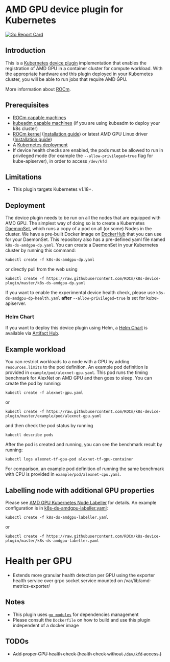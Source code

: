 # AMD GPU device plugin for Kubernetes

[![Go Report Card](https://goreportcard.com/badge/github.com/ROCm/k8s-device-plugin)](https://goreportcard.com/report/github.com/ROCm/k8s-device-plugin)

## Introduction

This is a [Kubernetes][k8s] [device plugin][dp] implementation that enables the registration of AMD GPU in a container cluster for compute workload.  With the appropriate hardware and this plugin deployed in your Kubernetes cluster, you will be able to run jobs that require AMD GPU.

More information about [ROCm][rocm].

## Prerequisites

* [ROCm capable machines][sysreq]
* [kubeadm capable machines][kubeadm] (if you are using kubeadm to deploy your k8s cluster)
* [ROCm kernel][rock] ([Installation guide][rocminstall]) or latest AMD GPU Linux driver ([Installation guide][amdgpuinstall])
* A [Kubernetes deployment][k8sinstall]
* If device health checks are enabled, the pods must be allowed to run in privileged mode (for example the `--allow-privileged=true` flag for kube-apiserver), in order to access `/dev/kfd`

## Limitations

* This plugin targets Kubernetes v1.18+.

## Deployment

The device plugin needs to be run on all the nodes that are equipped with AMD GPU.  The simplest way of doing so is to create a Kubernetes [DaemonSet][ds], which runs a copy of a pod on all (or some) Nodes in the cluster.  We have a pre-built Docker image on [DockerHub][dhk8samdgpudp] that you can use for your DaemonSet.  This repository also has a pre-defined yaml file named `k8s-ds-amdgpu-dp.yaml`.  You can create a DaemonSet in your Kubernetes cluster by running this command:

```
kubectl create -f k8s-ds-amdgpu-dp.yaml
```

or directly pull from the web using

```
kubectl create -f https://raw.githubusercontent.com/ROCm/k8s-device-plugin/master/k8s-ds-amdgpu-dp.yaml
```

If you want to enable the experimental device health check, please use `k8s-ds-amdgpu-dp-health.yaml` **after** `--allow-privileged=true` is set for kube-apiserver.

### Helm Chart

If you want to deploy this device plugin using Helm, a [Helm Chart][helmamdgpu] is available via [Artifact Hub][artifacthub].

## Example workload

You can restrict workloads to a node with a GPU by adding `resources.limits` to the pod definition.  An example pod definition is provided in `example/pod/alexnet-gpu.yaml`.  This pod runs the timing benchmark for AlexNet on AMD GPU and then goes to sleep. You can create the pod by running:

```
kubectl create -f alexnet-gpu.yaml
```

or

```
kubectl create -f https://raw.githubusercontent.com/ROCm/k8s-device-plugin/master/example/pod/alexnet-gpu.yaml
```

and then check the pod status by running

```
kubectl describe pods
```

After the pod is created and running, you can see the benchmark result by running:

```
kubectl logs alexnet-tf-gpu-pod alexnet-tf-gpu-container
```

For comparison, an example pod definition of running the same benchmark with CPU is provided in `example/pod/alexnet-cpu.yaml`.

## Labelling node with additional GPU properties

Please see [AMD GPU Kubernetes Node Labeller](cmd/k8s-node-labeller/README.md) for details.  An example configuration is in [k8s-ds-amdgpu-labeller.yaml](k8s-ds-amdgpu-labeller.yaml):

```
kubectl create -f k8s-ds-amdgpu-labeller.yaml
```

or

```
kubectl create -f https://raw.githubusercontent.com/ROCm/k8s-device-plugin/master/k8s-ds-amdgpu-labeller.yaml
```

# Health per GPU
* Extends more granular health detection per GPU using the exporter health
  service over grpc socket service mounted on /var/lib/amd-metrics-exporter/

## Notes

* This plugin uses [`go modules`][gm] for dependencies management
* Please consult the `Dockerfile` on how to build and use this plugin independent of a docker image

## TODOs

* ~~Add proper GPU health check (health check without `/dev/kfd` access.)~~

[artifacthub]: https://artifacthub.io/packages/helm/amd-gpu-helm/amd-gpu
[ds]: https://kubernetes.io/docs/concepts/workloads/controllers/daemonset/
[dp]: https://kubernetes.io/docs/concepts/cluster-administration/device-plugins/
[helmamdgpu]: https://artifacthub.io/packages/helm/amd-gpu-helm/amd-gpu
[rocm]: https://rocm.docs.amd.com/en/latest/what-is-rocm.html
[rock]: https://github.com/ROCm/ROCK-Kernel-Driver
[rocminstall]: https://rocm.docs.amd.com/projects/install-on-linux/en/latest/tutorial/quick-start.html
[amdgpuinstall]: https://amdgpu-install.readthedocs.io/en/latest/
[sysreq]: https://rocm.docs.amd.com/projects/install-on-linux/en/latest/reference/system-requirements.html
[gm]: https://blog.golang.org/using-go-modules
[kubeadm]: https://kubernetes.io/docs/setup/independent/install-kubeadm/#before-you-begin
[k8sinstall]: https://kubernetes.io/docs/setup/independent/install-kubeadm
[k8s]: https://kubernetes.io
[dhk8samdgpudp]: https://hub.docker.com/r/rocm/k8s-device-plugin/

